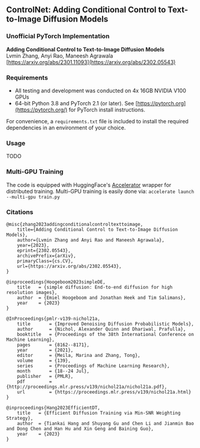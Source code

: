 ## ControlNet: Adding Conditional Control to Text-to-Image Diffusion Models
### Unofficial PyTorch Implementation 

**Adding Conditional Control to Text-to-Image Diffusion Models**  
Lvmin Zhang, Anyi Rao, Maneesh Agrawala  
[https://arxiv.org/abs/2301.11093](https://arxiv.org/abs/2302.05543)

### Requirements
* All testing and development was conducted on 4x 16GB NVIDIA V100 GPUs
* 64-bit Python 3.8 and PyTorch 2.1 (or later). See  [https://pytorch.org](https://pytorch.org/)  for PyTorch install instructions.

For convenience, a `requirements.txt` file is included to install the required dependencies in an environment of your choice.

### Usage

TODO

### Multi-GPU Training
The code is equipped with HuggingFace's [Accelerator](https://huggingface.co/docs/accelerate/en/index) wrapper for distributed training. Multi-GPU training is easily done via:
`accelerate launch --multi-gpu train.py`

### Citations

	@misc{zhang2023addingconditionalcontroltexttoimage,
        title={Adding Conditional Control to Text-to-Image Diffusion Models}, 
        author={Lvmin Zhang and Anyi Rao and Maneesh Agrawala},
        year={2023},
        eprint={2302.05543},
        archivePrefix={arXiv},
        primaryClass={cs.CV},
        url={https://arxiv.org/abs/2302.05543}, 
	}

    @inproceedings{Hoogeboom2023simpleDE,
	    title   = {simple diffusion: End-to-end diffusion for high resolution images},
	    author  = {Emiel Hoogeboom and Jonathan Heek and Tim Salimans},
	    year    = {2023}
	}
    
    @InProceedings{pmlr-v139-nichol21a,
	    title       = {Improved Denoising Diffusion Probabilistic Models},
	    author      = {Nichol, Alexander Quinn and Dhariwal, Prafulla},
	    booktitle   = {Proceedings of the 38th International Conference on Machine Learning},
	    pages       = {8162--8171},
	    year        = {2021},
	    editor      = {Meila, Marina and Zhang, Tong},
	    volume      = {139},
	    series      = {Proceedings of Machine Learning Research},
	    month       = {18--24 Jul},
	    publisher   = {PMLR},
	    pdf         = {http://proceedings.mlr.press/v139/nichol21a/nichol21a.pdf},
	    url         = {https://proceedings.mlr.press/v139/nichol21a.html}
    }

    @inproceedings{Hang2023EfficientDT,
	    title   = {Efficient Diffusion Training via Min-SNR Weighting Strategy},
	    author  = {Tiankai Hang and Shuyang Gu and Chen Li and Jianmin Bao and Dong Chen and Han Hu and Xin Geng and Baining Guo},
	    year    = {2023}
	}
